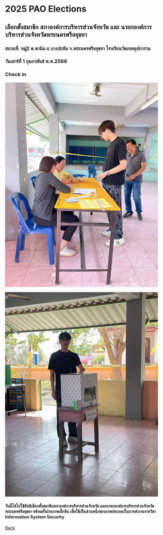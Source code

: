 # 2025 PAO Elections

## เลือกตั้งสมาชิก สภาองค์การบริหารส่วนจังหวัด และ นายกองค์การบริหารส่วนจังหวัดพระนครศรีอยุธยา

### สถานที่: หมู่2 ต.ตานิม อ.บางปะหัน จ.พระนครศรีอยุธยา โรงเรียนวัดเทพอุปการาม

### วันเสาร์ที่ 1 กุมภาพันธ์ พ.ศ.2568

### Check in

![pao1](/img/pao1.jpg)

![pao2](/img/pao2.jpg)

#### วันนี้ได้ไปใช้สิทธิเลือกตั้งสมาชิกสภาองค์การบริหารส่วนจังหวัด และนายกองค์การบริหารส่วนจังหวัด พระนครศรีอยุธยา พร้อมทั้งถ่ายภาพเช็กอิน เพื่อใช้เป็นส่วนหนึ่งของภาพประกอบในการส่งงานรายวิชา Information System Security

[Back](README.md)
